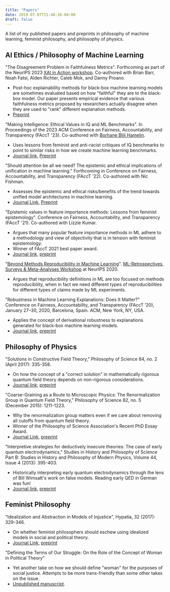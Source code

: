 ```yaml
---
title: "Papers"
date: 2019-07-07T21:48:16-04:00
draft: false
---
```


A list of my published papers and preprints in philosophy of machine learning, feminist philosophy, and philosophy of physics. 

## AI Ethics / Philosophy of Machine Learning

"The Disagreement Problem in Faithfulness Metrics". Forthcoming as part of the NeurIPS 2023 [XAI in Action workshop](https://xai-in-action.github.io). Co-authored with Brian Barr, Noah Fatsi, Alden Richter, Caleb Mok, and Danny Proano.

- Post-hoc explainability methods for black-box machine learning models are sometimes evaluated based on how "faithful" they are to the black-box model. Our paper presents empirical evidence that various faithfulness metrics proposed by researchers actually disagree when they are used to "rank" different explanation methods.
- [Preprint](https://arxiv.org/abs/2311.07763)


"Making Intelligence: Ethical Values in IQ and ML Benchmarks". In Proceedings of the 2023 ACM Conference on Fairness, Accountability, and Transparency (FAccT '23). Co-authored with [Borhane Blili Hamelin](https://borhane.xyz).

- Uses lessons from feminist and anti-racist critiques of IQ benchmarks to point to similar risks in how we create machine learning benchmarks.
- [Journal link](https://dl.acm.org/doi/10.1145/3593013.3593996), [Preprint](https://arxiv.org/abs/2209.00692v4)

"Should attention be all we need? The epistemic and ethical implications of unification in machine learning." Forthcoming in Conference on Fairness, Accountability, and Transparency (FAccT '22). Co-authored with Nic Fishman.

- Assesses the epistemic and ethical risks/benefits of the trend towards unified model architectures in machine learning.
- [Journal Link](https://dl.acm.org/doi/abs/10.1145/3531146.3533206), [Preprint](https://arxiv.org/abs/2205.08377)

"Epistemic values in feature importance methods: Lessons from feminist epistemology". Conference on Fairness, Accountability, and Transparency (FAccT '21). Co-authored with Lizzie Kumar.

- Argues that many popular feature importance methods in ML adhere to a methodology and view of objectivity that is in tension with feminist epistemology.
- Winner of FAccT 2021 best paper award.
- [Journal link](https://dl.acm.org/doi/10.1145/3442188.3445943), [preprint](https://arxiv.org/abs/2101.12737)

"[Beyond Methods Reproducibility in Machine Learning](https://ml-retrospectives.github.io/neurips2020/camera_ready/13.pdf)".  [ML-Retrospectives, Surveys & Meta-Analyses Workshop](https://ml-retrospectives.github.io/) at NeurIPS 2020.

- Argues that reproducibility definitions in ML are too focused on methods reproducibility, when in fact we need different types of reproducibilities for different types of claims made by ML experiments.

"Robustness in Machine Learning Explanations: Does It Matter?" Conference on Fairness, Accountability, and Transparency (FAccT ’20), January 27–30, 2020, Barcelona, Spain. ACM, New York, NY, USA. 

- Applies the concept of derivational robustness to explanations generated for black-box machine learning models.
- [Journal link](https://dl.acm.org/doi/abs/10.1145/3351095.3372836), [preprint](http://philsci-archive.pitt.edu/16734/)

## Philosophy of Physics

"Solutions in Constructive Field Theory," Philosophy of Science 84, no. 2 (April 2017): 335-358.

- On how the concept of a "correct solution" in mathematically rigorous quantum field theory depends on non-rigorous considerations.
- [Journal link](https://www.journals.uchicago.edu/doi/abs/10.1086/690722); [preprint](http://philsci-archive.pitt.edu/12281/)

"Coarse-Graining as a Route to Microscopic Physics: The Renormalization Group in Quantum Field Theory," Philosophy of Science 82, no. 5 (December 2015): 1211-1223.

- Why the renormalization group matters even if we care about removing all cutoffs from quantum field theory.
- Winner of the Philosophy of Science Association's Recent PhD Essay Award.
- [Journal Link](https://www.journals.uchicago.edu/doi/abs/10.1086/684085), [preprint](http://philsci-archive.pitt.edu/12268/)

"Interpretive strategies for deductively insecure theories: The case of early quantum electrodynamics,"
Studies in History and Philosophy of Science Part B: Studies in History and Philosophy of Modern Physics,
Volume 44, Issue 4 (2013): 395-403.

- Historically interpreting early quantum electrodynamics through the lens of Bill Wimsatt's work on false models. Reading early QED in German was fun!
- [Journal link](https://www.sciencedirect.com/science/article/pii/S1355219813000701), [preprint](https://www.dropbox.com/s/tvidvhtfddkcqaa/preprint-website.pdf?dl=0)

## Feminist Philosophy

"Idealization and Abstraction in Models of Injustice", Hypatia, 32 (2017): 329-346. 

- On whether feminist philosophers should eschew using idealized models in social and political theory.
- [Journal Link](https://onlinelibrary.wiley.com/action/showCitFormats?doi=10.1111%2Fhypa.12317), [preprint](https://www.dropbox.com/s/yqlt8wsn9ko4bne/preprint-v4-ideal-theory.pdf?dl=0)

"Defining the Terms of Our Struggle: On the Role of the Concept of Woman in Political Theory"

- Yet another take on how we should define "woman" for the purposes of social justice. Attempts to be more trans-friendly than some other takes on the issue.
- [Unpublished manuscript](https://www.dropbox.com/s/f3my0ti1jbvwk19/vspc_woman-project.pdf?dl=0).